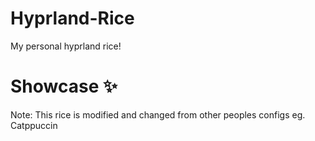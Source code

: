 # Hyprland-Rice
My personal hyprland rice!

# Showcase ✨

Note: This rice is modified and changed from other peoples configs eg. Catppuccin


